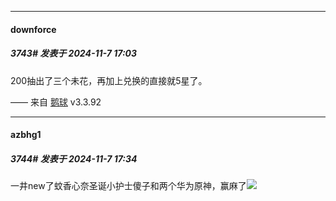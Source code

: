 ﻿
*****

####  downforce  
##### 3743#       发表于 2024-11-7 17:03

200抽出了三个未花，再加上兑换的直接就5星了。

—— 来自 [鹅球](https://www.pgyer.com/GcUxKd4w) v3.3.92


*****

####  azbhg1  
##### 3744#       发表于 2024-11-7 17:34

一井new了蚊香心奈圣诞小护士傻子和两个华为原神，赢麻了<img src="https://static.saraba1st.com/image/smiley/face2017/067.png" referrerpolicy="no-referrer">

